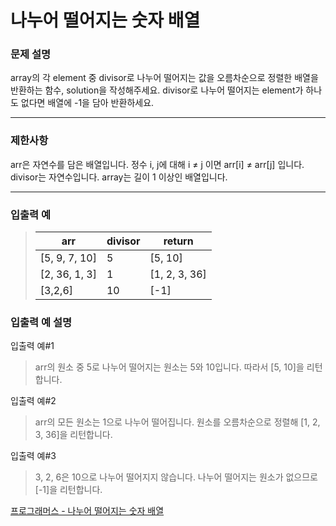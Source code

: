 # 나누어 떨어지는 숫자 배열

### 문제 설명

array의 각 element 중 divisor로 나누어 떨어지는 값을 오름차순으로 정렬한 배열을 반환하는 함수, solution을 작성해주세요.
divisor로 나누어 떨어지는 element가 하나도 없다면 배열에 -1을 담아 반환하세요.

---

### 제한사항

arr은 자연수를 담은 배열입니다.
정수 i, j에 대해 i ≠ j 이면 arr[i] ≠ arr[j] 입니다.
divisor는 자연수입니다.
array는 길이 1 이상인 배열입니다.

---

### 입출력 예

> | arr           | divisor | return        |
> | ------------- | ------- | ------------- |
> | [5, 9, 7, 10] | 5       | [5, 10]       |
> | [2, 36, 1, 3] | 1       | [1, 2, 3, 36] |
> | [3,2,6]       | 10      | [-1]          |

### 입출력 예 설명

입출력 예#1

> arr의 원소 중 5로 나누어 떨어지는 원소는 5와 10입니다. 따라서 [5, 10]을 리턴합니다.

입출력 예#2

> arr의 모든 원소는 1으로 나누어 떨어집니다. 원소를 오름차순으로 정렬해 [1, 2, 3, 36]을 리턴합니다.

입출력 예#3

> 3, 2, 6은 10으로 나누어 떨어지지 않습니다. 나누어 떨어지는 원소가 없으므로 [-1]을 리턴합니다.

[프로그래머스 - 나누어 떨어지는 숫자 배열](https://programmers.co.kr/learn/courses/30/lessons/12910)
